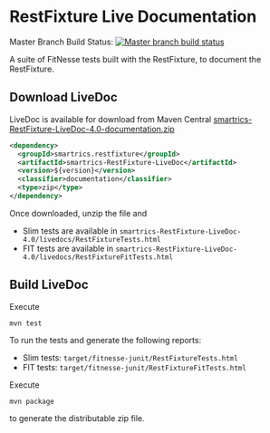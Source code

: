 RestFixture Live Documentation
==============================

Master Branch Build Status: [![Master branch build status](https://travis-ci.org/smartrics/RestFixtureLiveDoc.svg?branch=master)](https://travis-ci.org/smartrics/RestFixtureLiveDoc)

A suite of FitNesse tests built with the RestFixture, to document the RestFixture.

Download LiveDoc
----------------

LiveDoc is available for download from Maven Central
[smartrics-RestFixture-LiveDoc-4.0-documentation.zip](http://search.maven.org/remotecontent?filepath=smartrics/restfixture/smartrics-RestFixture-LiveDoc/4.0/smartrics-RestFixture-LiveDoc-4.0-documentation.zip)

```xml
<dependency>
  <groupId>smartrics.restfixture</groupId>
  <artifactId>smartrics-RestFixture-LiveDoc</artifactId>
  <version>${version}</version>
  <classifier>documentation</classifier>
  <type>zip</type>
</dependency>
```

Once downloaded, unzip the file and

* Slim tests are available in `smartrics-RestFixture-LiveDoc-4.0/livedocs/RestFixtureTests.html`
* FIT tests are available in `smartrics-RestFixture-LiveDoc-4.0/livedocs/RestFixtureFitTests.html`

Build LiveDoc
-------------

Execute

```
mvn test
```

To run the tests and generate the following reports:

* Slim tests: `target/fitnesse-junit/RestFixtureTests.html`
* FIT tests: `target/fitnesse-junit/RestFixtureFitTests.html`

Execute

```
mvn package
```

to generate the distributable zip file.
